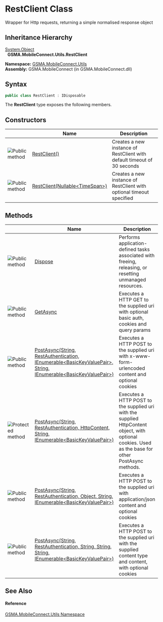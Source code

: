 RestClient Class
================
Wrapper for Http requests, returning a simple normalised response object


Inheritance Hierarchy
---------------------
[System.Object][1]  
  **GSMA.MobileConnect.Utils.RestClient**  

**Namespace:** [GSMA.MobileConnect.Utils][2]  
**Assembly:** GSMA.MobileConnect (in GSMA.MobileConnect.dll)

Syntax
------

```csharp
public class RestClient : IDisposable
```

The **RestClient** type exposes the following members.


Constructors
------------

                 | Name                                   | Description                                                             
---------------- | -------------------------------------- | ----------------------------------------------------------------------- 
![Public method] | [RestClient()][3]                      | Creates a new instance of RestClient with default timeout of 30 seconds 
![Public method] | [RestClient(Nullable&lt;TimeSpan>)][4] | Creates a new instance of RestClient with optional timeout specified    


Methods
-------

                    | Name                                                                                                                     | Description                                                                                                                                         
------------------- | ------------------------------------------------------------------------------------------------------------------------ | --------------------------------------------------------------------------------------------------------------------------------------------------- 
![Public method]    | [Dispose][5]                                                                                                             | Performs application-defined tasks associated with freeing, releasing, or resetting unmanaged resources.                                            
![Public method]    | [GetAsync][6]                                                                                                            | Executes a HTTP GET to the supplied uri with optional basic auth, cookies and query params                                                          
![Public method]    | [PostAsync(String, RestAuthentication, IEnumerable&lt;BasicKeyValuePair>, String, IEnumerable&lt;BasicKeyValuePair>)][7] | Executes a HTTP POST to the supplied uri with x-www-form-urlencoded content and optional cookies                                                    
![Protected method] | [PostAsync(String, RestAuthentication, HttpContent, String, IEnumerable&lt;BasicKeyValuePair>)][8]                       | Executes a HTTP POST to the supplied uri with the supplied HttpContent object, with optional cookies. Used as the base for other PostAsync methods. 
![Public method]    | [PostAsync(String, RestAuthentication, Object, String, IEnumerable&lt;BasicKeyValuePair>)][9]                            | Executes a HTTP POST to the supplied uri with application/json content and optional cookies                                                         
![Public method]    | [PostAsync(String, RestAuthentication, String, String, String, IEnumerable&lt;BasicKeyValuePair>)][10]                   | Executes a HTTP POST to the supplied uri with the supplied content type and content, with optional cookies                                          


See Also
--------

#### Reference
[GSMA.MobileConnect.Utils Namespace][2]  

[1]: http://msdn.microsoft.com/en-us/library/e5kfa45b
[2]: ../README.md
[3]: _ctor.md
[4]: _ctor_1.md
[5]: Dispose.md
[6]: GetAsync.md
[7]: PostAsync.md
[8]: PostAsync_1.md
[9]: PostAsync_2.md
[10]: PostAsync_3.md
[11]: ../../_icons/Help.png
[Public method]: ../../_icons/pubmethod.gif "Public method"
[Protected method]: ../../_icons/protmethod.gif "Protected method"